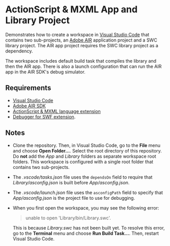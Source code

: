 # ActionScript & MXML App and Library Project

Demonstrates how to create a workspace in [Visual Studio Code](https://code.visualstudio.com/) that contains two sub-projects, an [Adobe AIR](https://airsdk.dev/) application project and a SWC library project. The AIR app project requires the SWC library project as a dependency.

The workspace includes default build task that compiles the library and then the AIR app. There is also a launch configuration that can run the AIR app in the AIR SDK's debug simulator.

## Requirements

- [Visual Studio Code](https://code.visualstudio.com/)
- [Adobe AIR SDK](https://airsdk.harman.com/)
- [ActionScript & MXML language extension](https://marketplace.visualstudio.com/items?itemName=bowlerhatllc.vscode-as3mxml)
- [Debugger for SWF extension](https://marketplace.visualstudio.com/items?itemName=bowlerhatllc.vscode-swf-debug).

## Notes

- Clone the repository. Then, in Visual Studio Code, go to the **File** menu and choose **Open Folder…**. Select the root directory of this repository. Do **not** add the _App_ and _Library_ folders as separate workspace root folders. This workspace is configured with a single root folder that contains two sub-projects.

- The _.vscode/tasks.json_ file uses the `dependsOn` field to require that _Library/asconfig.json_ is built before _App/asconfig.json_.

- The _.vscode/launch.json_ file uses the `asconfigPath` field to specify that _App/asconfig.json_ is the project file to use for debugging.

- When you first open the workspace, you may see the following error:

	> unable to open 'Library/bin/Library.swc'.

	This is because _Library.swc_ has not been built yet. To resolve this error, go to the **Terminal** menu and choose **Run Build Task…**. Then, restart Visual Studio Code.